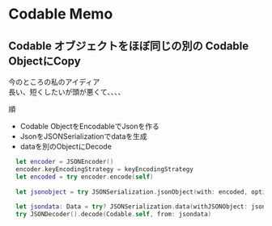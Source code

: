 
# Codable Memo

## Codable オブジェクトをほぼ同じの別の Codable ObjectにCopy  

今のところの私のアイディア  
長い、短くしたいが頭が悪くて、、、、

順
* Codable ObjectをEncodableでJsonを作る
* JsonをJSONSerializationでdataを生成
* dataを別のObjectにDecode

```swift  
  let encoder = JSONEncoder()
  encoder.keyEncodingStrategy = keyEncodingStrategy
  let encoded = try encoder.encode(self)
  
  let jsonobject = try JSONSerialization.jsonObject(with: encoded, options: JSONSerialization.ReadingOptions.allowFragments)
  
  let jsondata: Data = try? JSONSerialization.data(withJSONObject: jsonobject, options: JSONSerialization.WritingOptions.prettyPrinted)
  try JSONDecoder().decode(Codable.self, from: jsondata)
  
```

